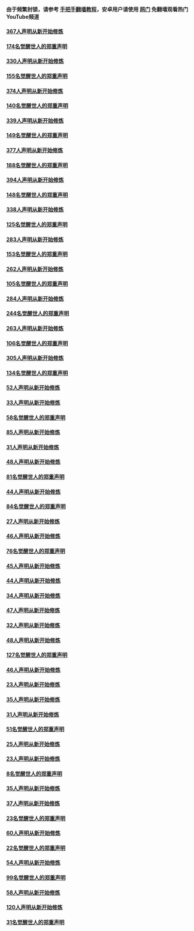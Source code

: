 #### 由于频繁封锁，请参考 [手把手翻墙教程](https://github.com/gfw-breaker/guides/wiki/)，安卓用户请使用 [网门](https://github.com/gfw-breaker/nogfw/blob/master/dl.md?t=06030701) 免翻墙观看热门YouTube频道 

#### [367人声明从新开始修炼](../pages/91/426421.md?t=06030701) 

#### [174名觉醒世人的郑重声明](../pages/91/426420.md?t=06030701) 

#### [330人声明从新开始修炼](../pages/91/426139.md?t=06030701) 

#### [155名觉醒世人的郑重声明](../pages/91/426138.md?t=06030701) 

#### [374人声明从新开始修炼](../pages/91/425811.md?t=06030701) 

#### [140名觉醒世人的郑重声明](../pages/91/425810.md?t=06030701) 

#### [339人声明从新开始修炼](../pages/91/425690.md?t=06030701) 

#### [149名觉醒世人的郑重声明](../pages/91/425689.md?t=06030701) 

#### [377人声明从新开始修炼](../pages/91/424867.md?t=06030701) 

#### [188名觉醒世人的郑重声明](../pages/91/424866.md?t=06030701) 

#### [394人声明从新开始修炼](../pages/91/423914.md?t=06030701) 

#### [148名觉醒世人的郑重声明](../pages/91/423913.md?t=06030701) 

#### [338人声明从新开始修炼](../pages/91/423540.md?t=06030701) 

#### [125名觉醒世人的郑重声明](../pages/91/423539.md?t=06030701) 

#### [283人声明从新开始修炼](../pages/91/423296.md?t=06030701) 

#### [153名觉醒世人的郑重声明](../pages/91/423295.md?t=06030701) 

#### [262人声明从新开始修炼](../pages/91/423004.md?t=06030701) 

#### [105名觉醒世人的郑重声明](../pages/91/423003.md?t=06030701) 

#### [284人声明从新开始修炼](../pages/91/422707.md?t=06030701) 

#### [244名觉醒世人的郑重声明](../pages/91/422706.md?t=06030701) 

#### [263人声明从新开始修炼](../pages/91/422553.md?t=06030701) 

#### [106名觉醒世人的郑重声明](../pages/91/422552.md?t=06030701) 

#### [305人声明从新开始修炼](../pages/91/422153.md?t=06030701) 

#### [134名觉醒世人的郑重声明](../pages/91/422152.md?t=06030701) 

#### [52人声明从新开始修炼](../pages/91/421846.md?t=06030701) 

#### [33人声明从新开始修炼](../pages/91/421804.md?t=06030701) 

#### [58名觉醒世人的郑重声明](../pages/91/421845.md?t=06030701) 

#### [85人声明从新开始修炼](../pages/91/421769.md?t=06030701) 

#### [31人声明从新开始修炼](../pages/91/421763.md?t=06030701) 

#### [48人声明从新开始修炼](../pages/91/421605.md?t=06030701) 

#### [81名觉醒世人的郑重声明](../pages/91/421656.md?t=06030701) 

#### [44人声明从新开始修炼](../pages/91/421544.md?t=06030701) 

#### [84名觉醒世人的郑重声明](../pages/91/421543.md?t=06030701) 

#### [27人声明从新开始修炼](../pages/91/421465.md?t=06030701) 

#### [46人声明从新开始修炼](../pages/91/421454.md?t=06030701) 

#### [76名觉醒世人的郑重声明](../pages/91/421453.md?t=06030701) 

#### [45人声明从新开始修炼](../pages/91/421452.md?t=06030701) 

#### [44人声明从新开始修炼](../pages/91/421422.md?t=06030701) 

#### [34人声明从新开始修炼](../pages/91/421322.md?t=06030701) 

#### [47人声明从新开始修炼](../pages/91/421264.md?t=06030701) 

#### [32人声明从新开始修炼](../pages/91/421225.md?t=06030701) 

#### [48人声明从新开始修炼](../pages/91/421202.md?t=06030701) 

#### [127名觉醒世人的郑重声明](../pages/91/421224.md?t=06030701) 

#### [46人声明从新开始修炼](../pages/91/421203.md?t=06030701) 

#### [23人声明从新开始修炼](../pages/91/421138.md?t=06030701) 

#### [35人声明从新开始修炼](../pages/91/421122.md?t=06030701) 

#### [31人声明从新开始修炼](../pages/91/421081.md?t=06030701) 

#### [51名觉醒世人的郑重声明](../pages/91/421080.md?t=06030701) 

#### [25人声明从新开始修炼](../pages/91/421020.md?t=06030701) 

#### [23人声明从新开始修炼](../pages/91/420884.md?t=06030701) 

#### [8名觉醒世人的郑重声明](../pages/91/420883.md?t=06030701) 

#### [35人声明从新开始修炼](../pages/91/420809.md?t=06030701) 

#### [37人声明从新开始修炼](../pages/91/420766.md?t=06030701) 

#### [23名觉醒世人的郑重声明](../pages/91/420765.md?t=06030701) 

#### [60人声明从新开始修炼](../pages/91/420727.md?t=06030701) 

#### [22名觉醒世人的郑重声明](../pages/91/420726.md?t=06030701) 

#### [54人声明从新开始修炼](../pages/91/420529.md?t=06030701) 

#### [99名觉醒世人的郑重声明](../pages/91/420528.md?t=06030701) 

#### [58人声明从新开始修炼](../pages/91/420198.md?t=06030701) 

#### [120人声明从新开始修炼](../pages/91/420141.md?t=06030701) 

#### [31名觉醒世人的郑重声明](../pages/91/420197.md?t=06030701) 

